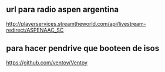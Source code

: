 ## url para radio aspen argentina  

http://playerservices.streamtheworld.com/api/livestream-redirect/ASPENAAC_SC  

## para hacer pendrive que booteen de isos  

https://github.com/ventoy/Ventoy

